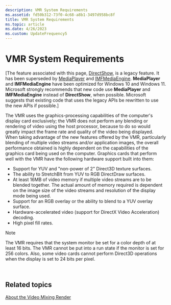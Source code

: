 ```yaml
---
description: VMR System Requirements
ms.assetid: fd50b312-73f0-4c68-a8b1-3497d958bc8f
title: VMR System Requirements
ms.topic: article
ms.date: 4/26/2023
ms.custom: UpdateFrequency5
---
```


# VMR System Requirements

\[The feature associated with this page, [DirectShow](/windows/win32/directshow/directshow), is a legacy feature. It has been superseded by [MediaPlayer](/uwp/api/Windows.Media.Playback.MediaPlayer) and [IMFMediaEngine](/windows/win32/api/mfmediaengine/nn-mfmediaengine-imfmediaengine). **MediaPlayer** and **IMFMediaEngine** have been optimized for Windows 10 and Windows 11. Microsoft strongly recommends that new code use **MediaPlayer** and **IMFMediaEngine** instead of **DirectShow**, when possible. Microsoft suggests that existing code that uses the legacy APIs be rewritten to use the new APIs if possible.\]

The VMR uses the graphics-processing capabilities of the computer's display card exclusively; the VMR does not perform any blending or rendering of video using the host processor, because to do so would greatly impact the frame rate and quality of the video being displayed. When taking advantage of the new features offered by the VMR, particularly blending of multiple video streams and/or application images, the overall performance obtained is highly dependent on the capabilities of the graphics card being used on the computer. Graphics cards that perform well with the VMR have the following hardware support built into them:

-   Support for YUV and "non-power of 2" Direct3D texture surfaces.
-   The ability to StretchBlt from YUV to RGB DirectDraw surfaces.
-   At least 16MB of video memory if multiple video streams are to be blended together. The actual amount of memory required is dependent on the image size of the video streams and resolution of the display mode being used.
-   Support for an RGB overlay or the ability to blend to a YUV overlay surface.
-   Hardware-accelerated video (support for DirectX Video Acceleration) decoding.
-   High pixel fill rates.

> [!Note]  
> The VMR requires that the system monitor be set for a color depth of at least 16 bits. The VMR cannot be put into a run state if the monitor is set for 256 colors. Also, some video cards cannot perform Direct3D operations when the display is set to 24 bits per pixel.

 

## Related topics

<dl> <dt>

[About the Video Mixing Render](about-the-video-mixing-render.md)
</dt> </dl>

 

 



